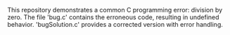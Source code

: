 This repository demonstrates a common C programming error: division by zero. The file 'bug.c' contains the erroneous code, resulting in undefined behavior.  'bugSolution.c' provides a corrected version with error handling.